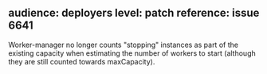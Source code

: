 audience: deployers
level: patch
reference: issue 6641
---
Worker-manager no longer counts "stopping" instances as part of the existing capacity when estimating the number of workers to start (although they are still counted towards maxCapacity).
